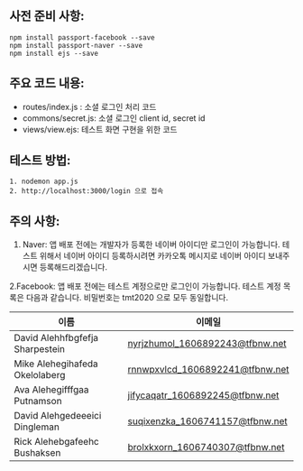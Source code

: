 

## 사전 준비 사항:

```
npm install passport-facebook --save
npm install passport-naver --save
npm install ejs --save
```

## 주요 코드 내용:
  - routes/index.js : 소셜 로그인 처리 코드
  - commons/secret.js: 소셜 로그인 client id, secret id
  - views/view.ejs: 테스트 화면 구현을 위한 코드
  
## 테스트 방법:

```
1. nodemon app.js 
2. http://localhost:3000/login 으로 접속
````

## 주의 사항:
  1. Naver: 앱 배포 전에는 개발자가 등록한 네이버 아이디만 로그인이 가능합니다. 테스트 위해서 네이버 아이디 등록하시려면 
  카카오톡 메시지로 네이버 아이디 보내주시면 등록해드리겠습니다.
  
  2.Facebook: 앱 배포 전에는 테스트 계정으로만 로그인이 가능합니다. 
  테스트 계정 목록은 다음과 같습니다.
  비밀번호는 tmt2020 으로 모두 동일합니다.
  
|이름|이메일|
|------|------|
|David Alehhfbgfefja Sharpestein|nyrjzhumol_1606892243@tfbnw.net|
|Mike Alehegihafeda Okelolaberg|rnnwpxvlcd_1606892241@tfbnw.net|
|Ava Alehegifffgaa Putnamson|jifycaqatr_1606892245@tfbnw.net|
|David Alehgedeeeici Dingleman|suqixenzka_1606741157@tfbnw.net|
|	Rick Alehebgafeehc Bushaksen|brolxkxorn_1606740307@tfbnw.net|


